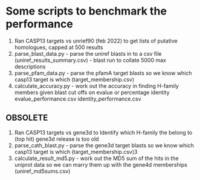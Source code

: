 # Some scripts to benchmark the performance

1. Ran CASP13 targets vs unrief90 (feb 2022) to get lists of putative
homologues, capped at 500 results
2. parse_blast_data.py - parse the uniref blasts in to a csv file (uniref_results_summary.csv) - blast run to collate 5000 max descriptions
3. parse_pfam_data.py - parse the pfamA target blasts so we know which casp13 target is which (target_membership.csv)
4. calculate_accuracy.py - work out the accuracy in finding H-family members given blast cut offs on evalue or percentage identity
  evalue_performance.csv
  identity_performance.csv


## OBSOLETE
1. Ran CASP13 targets vs gene3d to Identify which H-family the belong to (top hit)
gene3d release is too old
2. parse_cath_blast.py - parse the gene3d target blasts so we know which casp13 target is which (target_membership.csv)3
3. calculate_result_md5.py - work out the MD5 sum of the hits in the uniprot data so we can marry them up with the gene4d memberships (uniref_md5sums.csv)
